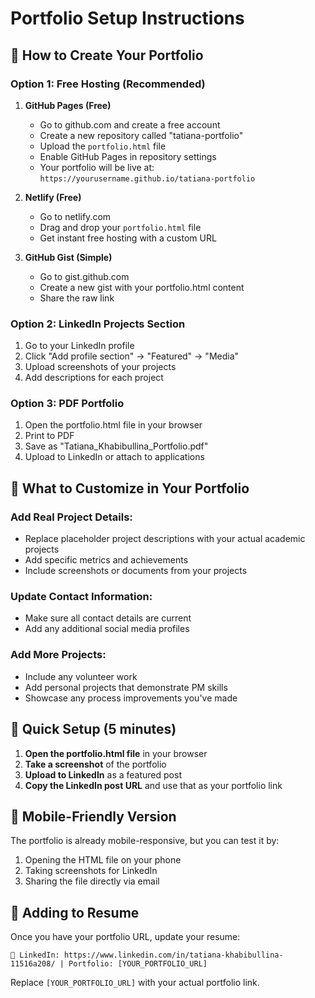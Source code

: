 # Portfolio Setup Instructions

## 🚀 **How to Create Your Portfolio**

### **Option 1: Free Hosting (Recommended)**

1. **GitHub Pages (Free)**
   - Go to github.com and create a free account
   - Create a new repository called "tatiana-portfolio"
   - Upload the `portfolio.html` file
   - Enable GitHub Pages in repository settings
   - Your portfolio will be live at: `https://yourusername.github.io/tatiana-portfolio`

2. **Netlify (Free)**
   - Go to netlify.com
   - Drag and drop your `portfolio.html` file
   - Get instant free hosting with a custom URL

3. **GitHub Gist (Simple)**
   - Go to gist.github.com
   - Create a new gist with your portfolio.html content
   - Share the raw link

### **Option 2: LinkedIn Projects Section**

1. Go to your LinkedIn profile
2. Click "Add profile section" → "Featured" → "Media"
3. Upload screenshots of your projects
4. Add descriptions for each project

### **Option 3: PDF Portfolio**

1. Open the portfolio.html file in your browser
2. Print to PDF
3. Save as "Tatiana_Khabibullina_Portfolio.pdf"
4. Upload to LinkedIn or attach to applications

## 📝 **What to Customize in Your Portfolio**

### **Add Real Project Details:**
- Replace placeholder project descriptions with your actual academic projects
- Add specific metrics and achievements
- Include screenshots or documents from your projects

### **Update Contact Information:**
- Make sure all contact details are current
- Add any additional social media profiles

### **Add More Projects:**
- Include any volunteer work
- Add personal projects that demonstrate PM skills
- Showcase any process improvements you've made

## 🎯 **Quick Setup (5 minutes)**

1. **Open the portfolio.html file** in your browser
2. **Take a screenshot** of the portfolio
3. **Upload to LinkedIn** as a featured post
4. **Copy the LinkedIn post URL** and use that as your portfolio link

## 📱 **Mobile-Friendly Version**

The portfolio is already mobile-responsive, but you can test it by:
1. Opening the HTML file on your phone
2. Taking screenshots for LinkedIn
3. Sharing the file directly via email

## 🔗 **Adding to Resume**

Once you have your portfolio URL, update your resume:

```
🔗 LinkedIn: https://www.linkedin.com/in/tatiana-khabibullina-11516a208/ | Portfolio: [YOUR_PORTFOLIO_URL]
```

Replace `[YOUR_PORTFOLIO_URL]` with your actual portfolio link.
